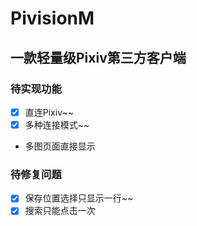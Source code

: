 # PivisionM

## 一款轻量级Pixiv第三方客户端

### 待实现功能

 - [x] 直连Pixiv~~
 - [x] 多种连接模式~~
 - 多图页面直接显示

### 待修复问题

 - [x] 保存位置选择只显示一行~~
 - [x] 搜索只能点击一次